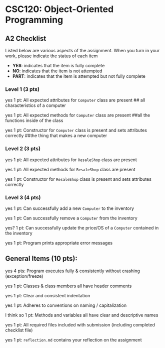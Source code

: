 # CSC120: Object-Oriented Programming
## A2 Checklist

Listed below are various aspects of the assignment.  When you turn in your work, please indicate the status of each item

- **YES**: indicates that the item is fully complete
- **NO**: indicates that the item is not attempted
- **PART**: indicates that the item is attempted but not fully complete

### Level 1 (3 pts)

yes 1 pt: All expected attributes for `Computer` class are present ## all characteristics of a computer

yes 1 pt: All expected methods for `Computer` class are present ##all the functions inside of the class

yes 1 pt: Constructor for `Computer` class is present and sets attributes correctly ##the thing that makes a new computer

### Level 2 (3 pts)

yes 1 pt: All expected attributes for `ResaleShop` class are present 

yes 1 pt: All expected methods for `ResaleShop` class are present

yes 1 pt: Constructor for `ResaleShop` class is present and sets attributes correctly

### Level 3 (4 pts)

yes 1 pt: Can successfully add a new `Computer` to the inventory

yes 1 pt: Can successfully remove a `Computer` from the inventory

yes? 1 pt: Can successfully update the price/OS of a `Computer` contained in the inventory

yes 1 pt: Program prints appropriate error messages

## General Items (10 pts):

yes 4 pts: Program executes fully & consistently without crashing (exception/freeze)

yes 1 pt: Classes & class members all have header comments 

yes 1 pt: Clear and consistent indentation

yes 1 pt: Adheres to conventions on naming / capitalization

I think so 1 pt: Methods and variables all have clear and descriptive names

yes 1 pt: All required files included with submission (including completed checklist file)

yes 1 pt: `reflection.md` contains your reflection on the assignment
